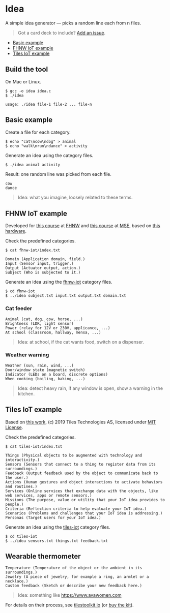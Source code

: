 # Idea
A simple idea generator — picks a random line each from n files.

> Got a card deck to include? [Add an issue](../../issues/new).

- [Basic example](#basic-example)
- [FHNW IoT example](#fhnw-iot-example)
- [Tiles IoT example](#tiles-iot-example)

## Build the tool
On Mac or Linux.

```console
$ gcc -o idea idea.c
$ ./idea
```

```
usage: ./idea file-1 file-2 ... file-n
```

## Basic example
Create a file for each category.
```console
$ echo "cat\ncow\ndog" > animal
$ echo "walk\nrun\ndance" > activity
```

Generate an idea using the category files.
```bash
$ ./idea animal activity
```

Result: one random line was picked from each file.
```
cow
dance
```

> Idea: what you imagine, loosely related to these terms.

## FHNW IoT example
Developed for [this course](https://github.com/tamberg/fhnw-iot) at [FHNW](https://fhnw.ch) and [this course](https://github.com/tamberg/mse-tsm-mobcom) at [MSE](https://www.msengineering.ch), based on [this hardware](https://github.com/fhnw-imvs/fhnw-iot-library/tree/main).

Check the predefined categories.
```console
$ cat fhnw-iot/index.txt
```

```
Domain (Application domain, field.)
Input (Sensor input, trigger.)
Output (Actuator output, action.)
Subject (Who is subjected to it.)
```

Generate an idea using the [fhnw-iot](fhnw-iot) category files.
```console
$ cd fhnw-iot
$ ../idea subject.txt input.txt output.txt domain.txt
```

### Cat feeder
```
Animal (cat, dog, cow, horse, ...)
Brightness (LDR, light sensor)
Power (relay for 12V or 230V, applicance, ...)
At school (classroom, hallway, mensa, ...)
```

> Idea: at school, if the cat wants food, switch on a dispenser.

### Weather warning
```
Weather (sun, rain, wind, ...)
Door/window state (magnetic switch)
Indicator (LEDs on a board, discrete options)
When cooking (boiling, baking, ...)
```

> Idea: detect heavy rain, if any window is open, show a warning in the kitchen.

## Tiles IoT example
Based on [this work](https://github.com/tilestoolkit/tiles-IoT-inventor-toolkit), (c) 2019 Tiles Technologies AS, licensed under [MIT License](https://github.com/tilestoolkit/tiles-IoT-inventor-toolkit/blob/master/LICENSE).

Check the predefined categories.
```console
$ cat tiles-iot/index.txt
```

```
Things (Physical objects to be augmented with technology and interactivity.)
Sensors (Sensors that connect to a thing to register data from its surroundings.)
Feedback (Output feedback used by the object to communicate back to the user.)
Actions (Human gestures and object interactions to activate behaviors and routines.)
Services (Online services that exchange data with the objects, like web services, apps or remote sensors.)
Missions (The purpose, value or utility that your IoT idea provides to people.)
Criteria (Reflection criteria to help evaluate your IoT idea.)
Scenarios (Problems and challenges that your IoT idea is addressing.)
Personas (Target users for your IoT idea.)
```

Generate an idea using the [tiles-iot](tiles-iot) category files.
```console
$ cd tiles-iot
$ ../idea sensors.txt things.txt feedback.txt
```

## Wearable thermometer
```
Temperature (Temperature of the object or the ambient in its surroundings.)
Jewelry (A piece of jewelry, for example a ring, an armlet or a necklace.)
Custom feedback (Sketch or describe your new feedback here.)
```
> Idea: something like https://www.avawomen.com

For details on their process, see [tilestoolkit.io](https://www.tilestoolkit.io) (or [buy the kit](https://www.tilestoolkit.io/buy-workshop-in-a-bag/)).
